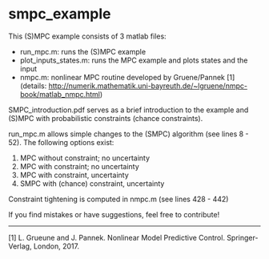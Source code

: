 # smpc_example

This (S)MPC example consists of 3 matlab files:
- run_mpc.m: runs the (S)MPC example
- plot_inputs_states.m: runs the MPC example and plots states and the input
- nmpc.m: nonlinear MPC routine developed by Gruene/Pannek [1] (details: http://numerik.mathematik.uni-bayreuth.de/~lgruene/nmpc-book/matlab_nmpc.html)

SMPC_introduction.pdf serves as a brief introduction to the example and (S)MPC with probabilistic constraints (chance constraints).

run_mpc.m allows simple changes to the (SMPC) algorithm (see lines 8 - 52). 
The following options exist:
1) MPC without constraint;  no uncertainty
2) MPC with constraint;  no uncertainty
3) MPC with constraint,  uncertainty
4) SMPC with (chance) constraint, uncertainty

Constraint tightening is computed in nmpc.m (see lines 428 - 442)


If you find mistakes or have suggestions, feel free to contribute!


---
[1] L. Grueune and J. Pannek. Nonlinear Model Predictive Control. Springer-Verlag, London, 2017.
